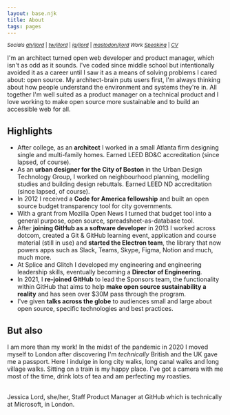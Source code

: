 ```yaml
---
layout: base.njk
title: About
tags: pages
---
```


<small><em>Socials</em> <em>[gh/jlord](https://github.com/jlord)</em> | <em>[tw/jllord](https://twitter.com/jllord)</em> | <em>[ig/jlord](https://instagram.com/jlord)</em> | <em>[mastodon/jlord](https://mastodon.social/@jlord)</em> <em>Work</em> <em>[Speaking](/speaking)</em> | <em>[CV](https://read.cv/jlord)</em></small>
<!-- TODO: You need a photo, rename page your name -->
<span class="mega-text">
I'm an architect turned open web developer and product manager, which isn't as odd as it sounds. I've coded since middle school but intentionally avoided it as a career until I saw it as a means of solving problems I cared about: open source. My architect-brain puts users first, I'm always thinking about how people understand the environment and systems they're in. All together I'm well suited as a product manager on a technical product and I love working to make open source more sustainable and to build an accessible web for all.  
</span>

## Highlights
- After college, as an **architect** I worked in a small Atlanta firm designing single and multi-family homes. Earned LEED BD&C accreditation (since lapsed, of course).
- As an **urban designer for the City of Boston** in the Urban Design Technology Group, I worked on neighbourhood planning, modelling studies and building design rebuttals. Earned LEED ND accreditation (since lapsed, of course).
- In 2012 I received a **Code for America fellowship** and built an open source budget transparency tool for city governments. 
- With a grant from Mozilla Open News I turned that budget tool into a general purpose, open source, spreadsheet-as-database tool. 
- After **joining GitHub as a software developer** in 2013 I worked across dotcom, created a Git & GitHub learning event, application and course material (still in use) and **started the Electron team**, the library that now powers apps such as Slack, Teams, Skype, Figma, Notion and much, much more. 
- At Splice and Glitch I developed my engineering and engineering leadership skills, eventually becoming a **Director of Engineering**.
- In 2021, I **re-joined GitHub** to lead the Sponsors team, the functionality within GitHub that aims to help **make open source sustainability a reality** and has seen over $30M pass through the program.
- I've given **talks across the globe**  to audiences small and large about open source, specific technologies and best practices.

## But also

<p>I am more than my work! In the midst of the pandemic in 2020 I moved myself to London after discovering I'm <em>technically</em> British and the UK gave me a passport. Here I indulge in long city walks, long canal walks and long village walks. Sitting on a train is my happy place. I've got a camera with me most of the time, drink lots of tea and am perfecting my roasties. </p>
<br><span class="meta-text">
Jessica Lord, she/her, Staff Product Manager at GitHub which is technically at Microsoft, in London.
</span>

